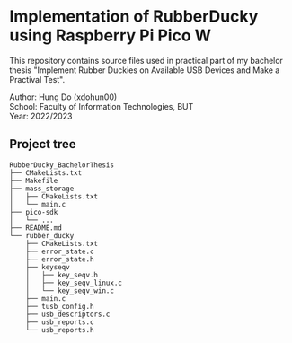 # Implementation of RubberDucky using Raspberry Pi Pico W
This repository contains source files used in practical part of my bachelor thesis
"Implement Rubber Duckies on Available USB Devices and Make a Practival Test".  

Author: Hung Do (xdohun00)  
School: Faculty of Information Technologies, BUT  
Year: 2022/2023  

## Project tree
```
RubberDucky_BachelorThesis
├── CMakeLists.txt
├── Makefile
├── mass_storage
│   ├── CMakeLists.txt
│   └── main.c
├── pico-sdk
│   └── ...
├── README.md
└── rubber_ducky
    ├── CMakeLists.txt
    ├── error_state.c
    ├── error_state.h
    ├── keyseqv
    │   ├── key_seqv.h
    │   ├── key_seqv_linux.c
    │   └── key_seqv_win.c
    ├── main.c
    ├── tusb_config.h
    ├── usb_descriptors.c
    ├── usb_reports.c
    └── usb_reports.h
```
